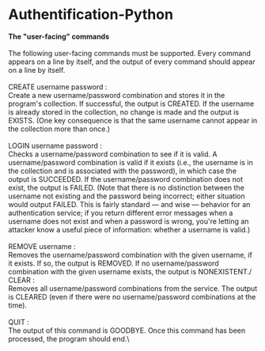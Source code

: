 # Authentification-Python
**The "user-facing" commands**\
\
The following user-facing commands must be supported. Every command appears on a line by itself, and the output of every command should appear on a line by itself.\
\
CREATE username password :\
Create a new username/password combination and stores it in the program's collection. If successful, the output is CREATED. If the username is already stored in the collection, no change is made and the output is EXISTS. (One key consequence is that the same username cannot appear in the collection more than once.)\
\
LOGIN username password	:\
Checks a username/password combination to see if it is valid. A username/password combination is valid if it exists (i.e., the username is in the collection and is associated with the password), in which case the output is SUCCEEDED. If the username/password combination does not exist, the output is FAILED. (Note that there is no distinction between the username not existing and the password being incorrect; either situation would output FAILED. This is fairly standard — and wise — behavior for an authentication service; if you return different error messages when a username does not exist and when a password is wrong, you're letting an attacker know a useful piece of information: whether a username is valid.)\
\
REMOVE username :\
Removes the username/password combination with the given username, if it exists. If so, the output is REMOVED. If no username/password combination with the given username exists, the output is NONEXISTENT./
\
CLEAR :\
Removes all username/password combinations from the service. The output is CLEARED (even if there were no username/password combinations at the time).\
\
QUIT :\
The output of this command is GOODBYE. Once this command has been processed, the program should end.\
